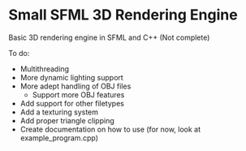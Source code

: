 # Small SFML 3D Rendering Engine

Basic 3D rendering engine in SFML and C++ (Not complete)

To do:
  - Multithreading
  - More dynamic lighting support
  - More adept handling of OBJ files
    - Support more OBJ features
  - Add support for other filetypes
  - Add a texturing system
  - Add proper triangle clipping
  - Create documentation on how to use (for now, look at example_program.cpp)
